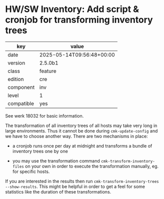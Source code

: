 [//]: # (werk v2)
# HW/SW Inventory: Add script & cronjob for transforming inventory trees

key        | value
---------- | ---
date       | 2025-05-14T09:56:48+00:00
version    | 2.5.0b1
class      | feature
edition    | cre
component  | inv
level      | 1
compatible | yes

See werk 18032 for basic information.

The transformation of all inventory trees of all hosts may take very long in large environments.
Thus it cannot be done during `cmk-update-config` and we have to choose another way. There are two
mechanisms in place:

 * a cronjob runs once per day at midnight and transforms a bundle of inventory trees one by one

 * you may use the transformation command `cmk-transform-inventory-files` on your own in order to
   execute the transformation manually, eg. for specific hosts.

If you are interested in the results then run `cmk-transform-inventory-trees --show-results`. This
might be helpful in order to get a feel for some statistics like the duration of these
transformations.

